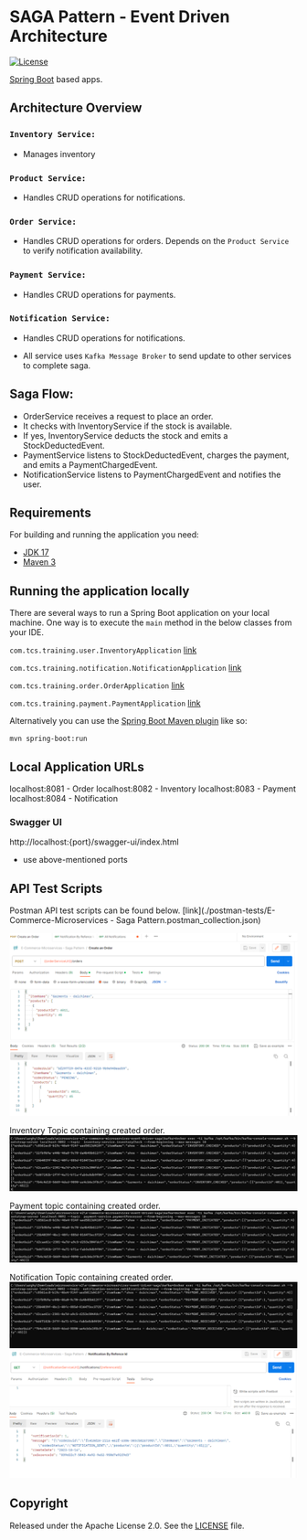 # SAGA Pattern - Event Driven Architecture

[![License](http://img.shields.io/:license-apache-blue.svg)](http://www.apache.org/licenses/LICENSE-2.0.html)

[Spring Boot](http://projects.spring.io/spring-boot/) based apps.

## Architecture Overview
### ```Inventory Service: ```
* Manages inventory
### ```Product Service: ```
* Handles CRUD operations for notifications.
### ```Order Service: ```
* Handles CRUD operations for orders. Depends on the ```Product Service``` to verify notification availability.
### ```Payment Service: ```
* Handles CRUD operations for payments.
### ```Notification Service: ```
* Handles CRUD operations for notifications.

* All service uses ```Kafka Message Broker``` to send update to other services to complete saga.

## Saga Flow:

* OrderService receives a request to place an order.
* It checks with InventoryService if the stock is available.
* If yes, InventoryService deducts the stock and emits a StockDeductedEvent.
* PaymentService listens to StockDeductedEvent, charges the payment, and emits a PaymentChargedEvent.
* NotificationService listens to PaymentChargedEvent and notifies the user.

## Requirements

For building and running the application you need:

- [JDK 17](https://www.oracle.com/java/technologies/javase/jdk17-archive-downloads.html)
- [Maven 3](https://maven.apache.org)

## Running the application locally

There are several ways to run a Spring Boot application on your local machine. One way is to execute the `main` method
in the below classes from your IDE.

`com.tcs.training.user.InventoryApplication`
[link](./inventory-service/src/main/java/com/tcs/training/inventory/InventoryApplication.java)

`com.tcs.training.notification.NotificationApplication`
[link](./notification-service/src/main/java/com/tcs/training/notification/NotificationApplication.java)

`com.tcs.training.order.OrderApplication`
[link](./order-service/src/main/java/com/tcs/training/order/OrderApplication.java)

`com.tcs.training.payment.PaymentApplication`
[link](./payment-service/src/main/java/com/tcs/training/payment/PaymentApplication.java)


Alternatively you can use
the [Spring Boot Maven plugin](https://docs.spring.io/spring-boot/docs/current/reference/html/build-tool-plugins-maven-plugin.html)
like so:

```shell
mvn spring-boot:run
```

## Local Application URLs

localhost:8081 - Order
localhost:8082 - Inventory
localhost:8083 - Payment
localhost:8084 - Notification

### Swagger UI

http://localhost:{port}/swagger-ui/index.html
* use above-mentioned ports


## API Test Scripts
Postman API test scripts can be found below.
[link](./postman-tests/E-Commerce-Microservices - Saga Pattern.postman_collection.json)

![img.png](img.png)

Inventory Topic containing created order.
![img_2.png](img_2.png)

Payment topic containing created order.
![img_3.png](img_3.png)

Notification Topic containing created order.
![img_1.png](img_1.png)
![img_4.png](img_4.png)

## Copyright

Released under the Apache License 2.0. See
the [LICENSE](https://github.com/arghyagiri/microservice-e2/blob/main/LICENSE) file.
